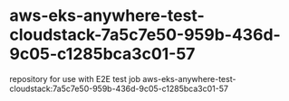 # aws-eks-anywhere-test-cloudstack-7a5c7e50-959b-436d-9c05-c1285bca3c01-57
repository for use with E2E test job aws-eks-anywhere-test-cloudstack:7a5c7e50-959b-436d-9c05-c1285bca3c01-57
